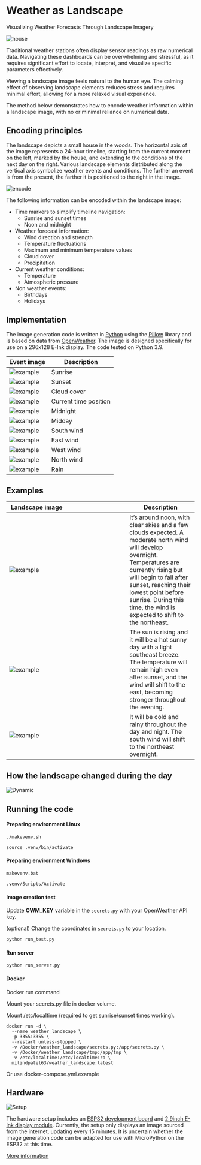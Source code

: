 # Weather as Landscape
Visualizing Weather Forecasts Through Landscape Imagery

![house](pic/house.png)

Traditional weather stations often display sensor readings as raw numerical data. Navigating these dashboards can be overwhelming and stressful, as it requires significant effort to locate, interpret, and visualize specific parameters effectively.

Viewing a landscape image feels natural to the human eye. The calming effect of observing landscape elements reduces stress and requires minimal effort, allowing for a more relaxed visual experience.

The method below demonstrates how to encode weather information within a landscape image, with no or minimal reliance on numerical data.



## Encoding principles

The landscape depicts a small house in the woods. The horizontal axis of the image represents a 24-hour timeline, starting from the current moment on the left, marked by the house, and extending to the conditions of the next day on the right. Various landscape elements distributed along the vertical axis symbolize weather events and conditions. The further an event is from the present, the farther it is positioned to the right in the image.


![encode](pic/encode.png)


The following information can be encoded within the landscape image:

- Time markers to simplify timeline navigation:
  - Sunrise and sunset times
  - Noon and midnight
- Weather forecast information:
  - Wind direction and strength
  - Temperature fluctuations
  - Maximum and minimum temperature values
  - Cloud cover
  - Precipitation
- Current weather conditions:
  - Temperature
  - Atmospheric pressure
- Non weather events:
  - Birthdays
  - Holidays
  


## Implementation

The image generation code is written in [Python](https://www.python.org/) using the [Pillow](https://python-pillow.org/) library and is based on data from [OpenWeather](https://openweathermap.org/). The image is designed specifically for use on a 296x128 E-Ink display. The code tested on Python 3.9.


| Event image | Description |
|----------|------------|
|![example](pic/sun_00.png)| Sunrise | 
|![example](pic/moon_00.png)| Sunset |
|![example](pic/cloud_30.png)| Cloud cover |
|![example](pic/house_00.png)| Current time position|
|![example](pic/flower_00.png)| Midnight |
|![example](pic/flower_01.png)| Midday |
|![example](pic/palm_03.png)| South wind |
|![example](pic/east_03.png)| East wind |
|![example](pic/tree_03.png)| West wind |
|![example](pic/pine_02.png)| North wind |
|![example](pic/rain.png)| Rain|

 

## Examples

|&nbsp;Landscape&nbsp;image&nbsp;&nbsp;&nbsp;&nbsp;&nbsp;&nbsp;&nbsp;&nbsp;&nbsp;&nbsp;&nbsp;&nbsp;&nbsp;&nbsp;&nbsp;&nbsp;&nbsp;&nbsp;&nbsp;&nbsp;&nbsp;&nbsp;&nbsp;&nbsp;&nbsp;&nbsp;&nbsp;&nbsp;&nbsp;&nbsp;&nbsp;&nbsp;&nbsp;&nbsp;&nbsp;&nbsp;&nbsp;&nbsp;| Description |
|----------|------------|
|![example](pic/weather_test.bmp)| It’s around noon, with clear skies and a few clouds expected. A moderate north wind will develop overnight. Temperatures are currently rising but will begin to fall after sunset, reaching their lowest point before sunrise. During this time, the wind is expected to shift to the northeast.|
|![example](pic/test_20240903_043826.bmp)| The sun is rising and it will be a hot sunny day with a light southeast breeze. The temperature will remain high even after sunset, and the wind will shift to the east, becoming stronger throughout the evening.|
|![example](pic/test_09B0B1083315.bmp)| It will be cold and rainy throughout the day and night. The south wind will shift to the northeast overnight.|


## How the landscape changed during the day

![Dynamic](pic/dynamic.gif)



## Running the code


#### Preparing environment Linux
```
./makevenv.sh
```
```
source .venv/bin/activate
```

#### Preparing environment Windows
```
makevenv.bat
```
```
.venv/Scripts/Activate
```

#### Image creation test

Update **OWM_KEY** variable in the `secrets.py` with your OpenWeather API key.

(optional) Change the coordinates in `secrets.py` to your location.

```
python run_test.py
```

#### Run server

```
python run_server.py
```

#### Docker

Docker run command

Mount your secrets.py file in docker volume.

Mount /etc/localtime (required to get sunrise/sunset times working).

```
docker run -d \
  --name weather_landscape \
  -p 3355:3355 \
  --restart unless-stopped \
  -v /Docker/weather_landscape/secrets.py:/app/secrets.py \
  -v /Docker/weather_landscape/tmp:/app/tmp \
  -v /etc/localtime:/etc/localtime:ro \
  milindpatel63/weather_landscape:latest
```

Or use docker-compose.yml.example


## Hardware

<!-- ![2.9inch e-Paper Module](pic/eink.jpg) -->
![Setup](pic/hardware.jpg)

The hardware setup includes an [ESP32 development board](https://www.adafruit.com/product/3269) and [2.9inch E-Ink display module](https://www.waveshare.com/2.9inch-e-paper-module.htm). Currently, the setup only displays an image sourced from the internet, updating every 15 minutes. It is uncertain whether the image generation code can be adapted for use with MicroPython on the ESP32 at this time.

[More information](esp32/README.md)
